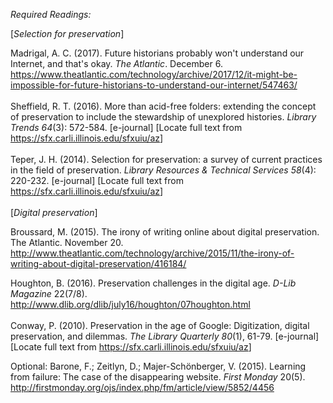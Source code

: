 *Required Readings:*

[_Selection for preservation_]

Madrigal, A. C. (2017). Future historians probably won't understand our
Internet, and that's okay. *The Atlantic*. December 6.
<https://www.theatlantic.com/technology/archive/2017/12/it-might-be-impossible-for-future-historians-to-understand-our-internet/547463/>\
\
Sheffield, R. T. (2016). More than acid-free folders: extending the
concept of preservation to include the stewardship of unexplored
histories. *Library Trends* *64*(3): 572-584. \[e-journal\] \[Locate
full text from <https://sfx.carli.illinois.edu/sfxuiu/az>\]\
\
Teper, J. H. (2014). Selection for preservation: a survey of current
practices in the field of preservation. *Library Resources & Technical
Services 58*(4): 220-232. \[e-journal\] \[Locate full text from
<https://sfx.carli.illinois.edu/sfxuiu/az>\]\
\
[_Digital preservation_]

Broussard, M. (2015). The irony of writing online about digital preservation. The Atlantic. November 20. http://www.theatlantic.com/technology/archive/2015/11/the-irony-of-writing-about-digital-preservation/416184/

Houghton, B. (2016). Preservation challenges in the digital age. *D-Lib
Magazine* 22(7/8).
<http://www.dlib.org/dlib/july16/houghton/07houghton.html>\
\
Conway, P. (2010). Preservation in the age of Google: Digitization,
digital preservation, and dilemmas. *The Library Quarterly* *80*(1),
61-79. \[e-journal\] \[Locate full text from
<https://sfx.carli.illinois.edu/sfxuiu/az>\]

Optional:
Barone, F.; Zeitlyn, D.; Majer-Schönberger, V. (2015). Learning from
failure: The case of the disappearing website. *First Monday* 20(5).
<http://firstmonday.org/ojs/index.php/fm/article/view/5852/4456>

